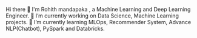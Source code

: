 Hi there 👋
I'm Rohith mandapaka , a Machine Learning and Deep Learning Engineer.
🔭 I’m currently working on Data Science, Machine Learning projects.
🌱 I’m currently learning MLOps, Recommender System, Advance NLP(Chatbot), PySpark and Databricks.

<!---
🌱 bachelors in computer application  from MEWAR UNIVERSITY , Rajasthan, chitrograha
💞️ I’m looking to collaborate on providing & impoving solutions and advancements in technologies.
📫 Reach me at mrohi5667@gmail.com
